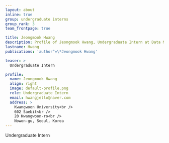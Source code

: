```yaml
---
layout: about
inline: true
group: undergraduate interns
group_rank: 3
team_frontpage: true

title: Jeongmook Hwang
description: Profile of Jeongmook Hwang, Undergraduate Intern at Data Mining Lab.
lastname: Hwang
publications: 'author^=\*Jeongmook Hwang'

teaser: >
  Undergraduate Intern

profile:
  name: Jeongmook Hwang
  align: right
  image: default-profile.png
  role: Undergraduate Intern
  email: hwangjello@naver.com
  address: >
    Kwangwoon University<br />
    602 Saebit<br />
    20 Kwangwoon-ro<br />
    Nowon-gu, Seoul, Korea
---
```


Undergraduate Intern
